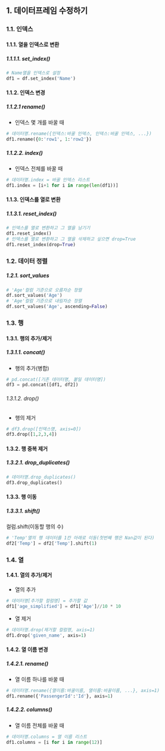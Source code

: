## 1. 데이터프레임 수정하기
### 1.1. 인덱스
#### 1.1.1. 열을 인덱스로 변환
##### 1.1.1.1. set_index()
```python
# Name열을 인덱스로 설정
df1 = df.set_index('Name')
```
#### 1.1.2. 인덱스 변경
##### 1.1.2.1 rename()
- 인덱스 몇 개를 바꿀 때
```python
# 데이터명.rename({인덱스:바꿀 인덱스, 인덱스:바꿀 인덱스, ...})
df1.rename({0:'row1', 1:'row2'})
```
##### 1.1.2.2. index()
- 인덱스 전체를 바꿀 때
```python
# 데이터명.index = 바꿀 인덱스 리스트
df1.index = [i+1 for i in range(len(df1))]
```
#### 1.1.3. 인덱스를 열로 변환
##### 1.1.3.1. reset_index()
```python
# 인덱스를 열로 변환하고 그 열을 남기기
df1.reset_index()
# 인덱스를 열로 변환하고 그 열을 삭제하고 싶으면 drop=True
df1.reset_index(drop=True)
```

### 1.2. 데이터 정렬
##### 1.2.1. sort_values
```python
# 'Age'컬럼 기준으로 오름차순 정렬
df.sort_values('Age')
# 'Age'컬럼 기준으로 내림차순 정렬
df.sort_values('Age', ascending=False)
```
### 1.3. 행
#### 1.3.1. 행의 추가/제거
##### 1.3.1.1. concat()
- 행의 추가(병합)
```python
# pd.concat([기존 데이터명, 붙일 데이터명])
df3 = pd.concat([df1, df2])
```
###### 1.3.1.2. drop()
- 행의 제거
```python
# df3.drop([인덱스명, axis=0])
df3.drop([1,2,3,4])
```
#### 1.3.2. 행 중복 제거
##### 1.3.2.1. drop_duplicates()
```python
# 데이터명.drop_duplicates()
df3.drop_duplicates()
```
#### 1.3.3. 행 이동
##### 1.3.3.1. shift()
컬럼.shift(이동할 행의 수)
```python
# 'Temp'열의 행 데이터를 1칸 아래로 이동(첫번째 행은 Nan값이 된다)
df2['Temp'] = df2['Temp'].shift(1)
```
### 1.4. 열
#### 1.4.1. 열의 추가/제거
- 열의 추가
```python
# 데이터명[추가할 컬럼명] = 추가할 값
df1['age_simplified'] = df1['Age']//10 * 10
```
- 열 제거
```python
# 데이터명.drop(제거할 컬럼명, axis=1)
df1.drop('given_name', axis=1)
```
#### 1.4.2. 열 이름 변경
##### 1.4.2.1. rename()
- 열 이름 하나를 바꿀 때
```python
# 데이터명.rename({열이름:바꿀이름, 열이름:바꿀이름, ...}, axis=1)
df1.rename({'PassengerId':'Id'}, axis=1)
```
##### 1.4.2.2. columns()
- 열 이름 전체를 바꿀 때
```python
# 데이터명.columns = 열 이름 리스트
df1.columns = [i for i in range(12)]
```